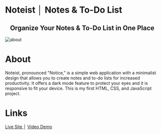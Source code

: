 # Noteist │ Notes & To-Do List
<h2 align="center"> Organize Your Notes & To-Do List in One Place </h2>

![about](https://user-images.githubusercontent.com/39219195/193308641-23bce618-52c7-4997-ae06-53eda6e36398.png)

<h1> About </h1>
Noteist, pronounced "Notice," is a simple web application with a minimalist design that allows you to create notes and to-do lists for increased productivity. It offers a dark mode feature to protect your eyes and it is responsive to fit your device. This is my first HTML, CSS, and JavaScript project.

<h1> Links </h1>

<a href="https://noteist.vercel.app" target="_blank"> Live Site </a> │ <a href="https://youtu.be/3PZ6Ljc_eFs" target="_blank"> Video Demo </a> 
